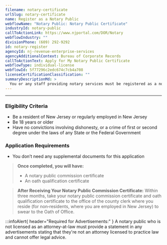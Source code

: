 ```yaml
---
filename: notary-certificate
urlSlug: notary-certificate
name: Register as a Notary Public
webflowName: "Notary Public: Notary Public Certificate"
industryId: notary-public
callToActionLink: https://www.njportal.com/DOR/Notary
webflowIndustry: ""
divisionPhone: (609) 292-9292
id: notary-register
agencyId: nj-revenue-enterprise-services
agencyAdditionalContext: Bureau of Corporate Records
callToActionText: Apply for My Notary Public Certificate
webflowType: individual-license
webflowId: 5f77296c2edc674c7cb4a708
licenseCertificationClassification: ""
summaryDescriptionMd: >
  You or any staff providing notary services must be registered as a notary public.
---
```


---

### Eligibility Criteria

- Be a resident of New Jersey or regularly employed in New Jersey
- Be 18 years or older
- Have no convictions involving dishonesty, or a crime of first or second degree under the laws of any State or the Federal Government

### Application Requirements

- You don’t need any supplemental documents for this application

> **Once completed, you will have:**
>
> - A notary public commission certificate
> - An oath qualification certificate

> **After Receiving Your Notary Public Commission Certificate:**
> Within three months, take your notary public commission certificate and oath qualification certificate to the office of the county clerk where you reside (for non‐residents, where you are employed in New Jersey) to swear to the Oath of Office.

:::infoAlert{ header="Required for Advertisements:" }
A notary public who is not licensed as an attorney-at-law must provide a statement in any advertisements stating that they're not an attorney licensed to practice law and cannot offer legal advice.
